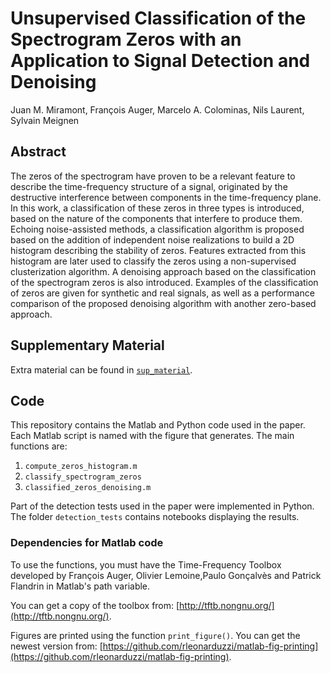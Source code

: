 # Unsupervised Classification of the Spectrogram Zeros with an Application to Signal Detection and Denoising

Juan M. Miramont, François Auger, Marcelo A. Colominas, Nils Laurent, Sylvain Meignen

## Abstract

The zeros of the spectrogram have proven to be a relevant feature to describe the time-frequency structure of a signal, originated by the destructive interference between components in the time-frequency plane. In this work, a classification of these zeros in three types is introduced, based on the nature of the components that interfere to produce them. Echoing noise-assisted methods, a classification algorithm is proposed based on the addition of independent noise realizations to build a 2D histogram describing the stability of zeros. Features extracted from this histogram are later used to classify the zeros using a non-supervised clusterization algorithm. A denoising approach based on the classification of the spectrogram zeros is also introduced. Examples of the classification of zeros are given for synthetic and real signals, as well as a performance comparison of the proposed denoising algorithm with another zero-based approach.

## Supplementary Material

Extra material can be found in  [```sup_material```](sup_material).

## Code

This repository contains the Matlab and Python code used in the paper. Each Matlab script is named with the figure that generates. The main functions are:

1. ```compute_zeros_histogram.m```
2. ```classify_spectrogram_zeros```
3. ```classified_zeros_denoising.m```

Part of the detection tests used in the paper were implemented in Python. The folder ```detection_tests``` contains notebooks displaying the results.

### Dependencies for Matlab code

To use the functions, you must have the Time-Frequency Toolbox developed by François Auger, Olivier Lemoine,Paulo Gonçalvès and Patrick Flandrin in Matlab's path variable.

You can get a copy of the toolbox from: [http://tftb.nongnu.org/](http://tftb.nongnu.org/).

Figures are printed using the function ```print_figure()```. You can get the newest version from: [https://github.com/rleonarduzzi/matlab-fig-printing](https://github.com/rleonarduzzi/matlab-fig-printing).
